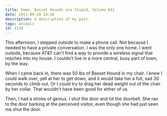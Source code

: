 ```yaml
---
title: Damn, Basset Hounds are Stupid, Volume 641
date: 2011-09-29 14:38
description: A description of my post.
tags: animals
id: 1139
---
```

This afternoon, I stepped outside to make a phone call.  Not because I needed to have a private conversation.  I was the only one home.  I went outside, because AT&T can't find a way to provide a wireless signal that reaches into my house.  I couldn't live in a more central, busy part of town, by the way.

When I came back in, there was 50 lbs of Basset Hound in my chair.  I knew I could walk over, yell at her to get down, and it would take her a full, sad 30 seconds to climb out.  Or I could try to drag her dead weight out of the chair by her collar.  That wouldn't have been good for either of us.

Then, I had a stroke of genius.  I shut the door and hit the doorbell.  She ran to the door barking at the perceived visitor, even though she had just seen me shut the door.

